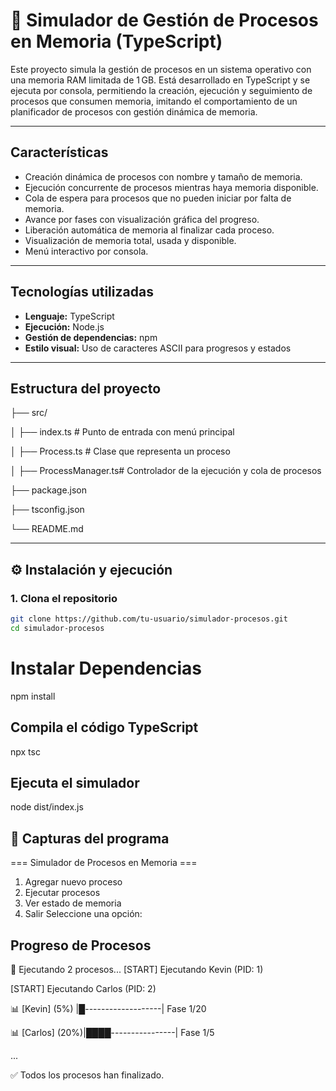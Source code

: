 # 🧠 Simulador de Gestión de Procesos en Memoria (TypeScript)
Este proyecto simula la gestión de procesos en un sistema operativo con una memoria RAM limitada de 1 GB. Está desarrollado en TypeScript y se ejecuta por consola, permitiendo la creación, ejecución y seguimiento de procesos que consumen memoria, imitando el comportamiento de un planificador de procesos con gestión dinámica de memoria.

---

## Características

-  Creación dinámica de procesos con nombre y tamaño de memoria.
-  Ejecución concurrente de procesos mientras haya memoria disponible.
-  Cola de espera para procesos que no pueden iniciar por falta de memoria.
-  Avance por fases con visualización gráfica del progreso.
-  Liberación automática de memoria al finalizar cada proceso.
-  Visualización de memoria total, usada y disponible.
-  Menú interactivo por consola.

---

## Tecnologías utilizadas

- **Lenguaje:** TypeScript
- **Ejecución:** Node.js
- **Gestión de dependencias:** npm
- **Estilo visual:** Uso de caracteres ASCII para progresos y estados

---

## Estructura del proyecto

├── src/

│ ├── index.ts # Punto de entrada con menú principal

│ ├── Process.ts # Clase que representa un proceso

│ ├── ProcessManager.ts# Controlador de la ejecución y cola de procesos

├── package.json

├── tsconfig.json

└── README.md


---

## ⚙️ Instalación y ejecución

### 1. Clona el repositorio

```bash
git clone https://github.com/tu-usuario/simulador-procesos.git
cd simulador-procesos
```

# Instalar Dependencias

npm install

## Compila el código TypeScript

npx tsc

## Ejecuta el simulador

node dist/index.js


## 📸 Capturas del programa

=== Simulador de Procesos en Memoria ===
1. Agregar nuevo proceso
2. Ejecutar procesos
3. Ver estado de memoria
4. Salir
Seleccione una opción:

## Progreso de Procesos

🚀 Ejecutando 2 procesos...
[START] Ejecutando Kevin (PID: 1)

[START] Ejecutando Carlos (PID: 2)

📊 [Kevin] (5%)  |█-------------------| Fase 1/20

📊 [Carlos] (20%)|████----------------| Fase 1/5

...

✅ Todos los procesos han finalizado.
